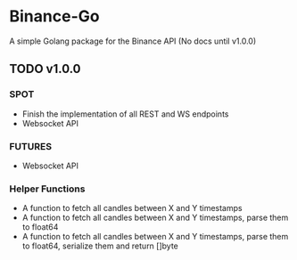 # Binance-Go
 A simple Golang package for the Binance API (No docs until v1.0.0)

## TODO v1.0.0

### SPOT
 - Finish the implementation of all REST and WS endpoints
 - Websocket API

### FUTURES
 - Websocket API

### Helper Functions
 - A function to fetch all candles between X and Y timestamps
 - A function to fetch all candles between X and Y timestamps, parse them to float64
 - A function to fetch all candles between X and Y timestamps, parse them to float64, serialize them and return []byte